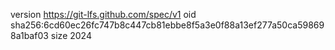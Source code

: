 version https://git-lfs.github.com/spec/v1
oid sha256:6cd60ec26fc747b8c447cb81ebbe8f5a3e0f88a13ef277a50ca598698a1baf03
size 2024
